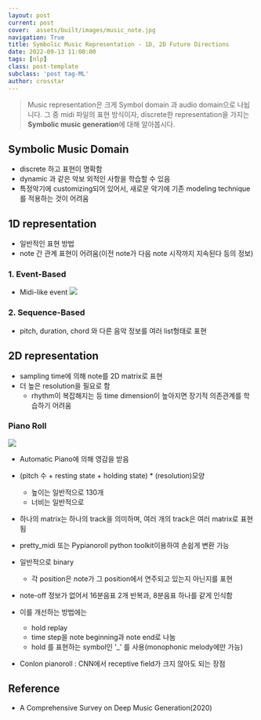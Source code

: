 ```yaml
---
layout: post
current: post
cover:  assets/built/images/music_note.jpg
navigation: True
title: Symbolic Music Representation - 1D, 2D Future Directions
date: 2022-09-13 11:00:00
tags: [nlp]
class: post-template
subclass: 'post tag-ML'
author: crosstar
---
```

> Music representation은 크게 Symbol domain 과 audio domain으로 나뉩니다. 그 중 midi 파일의 표현 방식이자, discrete한 representation을 가지는
> **Symbolic music generation**에 대해 알아봅시다. 

## Symbolic Music Domain
- discrete 하고 표현이 명확함
- dynamic 과 같은 악보 외적인 사항을 학습할 수 있음
- 특정악기에 customizing되어 있어서, 새로운 악기에 기존 modeling technique를 적용하는 것이 어려움

## 1D representation
- 일반적인 표현 방법
- note 간 관계 표현이 어려움(이전 note가 다음 note 시작까지 지속된다 등의 정보)

### 1. Event-Based
- Midi-like event
![](https://velog.velcdn.com/images/crosstar1228/post/063a5409-734b-4782-bde0-e7d71b66c7bb/image.png)

### 2. Sequence-Based
- pitch, duration, chord 와 다른 음악 정보를 여러 list형태로 표현


## 2D representation
- sampling time에 의해 note를 2D matrix로 표현
- 더 높은 resolution을 필요로 함
  - rhythm이 복잡해지는 등 time dimension이 높아지면 장기적 의존관계를 학습하기 어려움
### Piano Roll
![](https://velog.velcdn.com/images/crosstar1228/post/3856593a-eecb-410a-9ead-ff81f5893df4/image.png)


- Automatic Piano에 의해 영감을 받음
- (pitch 수 + resting state + holding state) * (resolution)모양
  - 높이는 일반적으로 130개
  - 너비는 일반적으로 
- 하나의 matrix는 하나의 track을 의미하며, 여러 개의 track은 여러 matrix로 표현됨
- pretty_midi 또는 Pypianoroll python toolkit이용하여 손쉽게 변환 가능
- 일반적으로 binary
  - 각 position은 note가 그 position에서 연주되고 있는지 아닌지를 표현


- note-off 정보가 없어서 16분음표 2개 반복과, 8분음표 하나를 같게 인식함
- 이를 개선하는 방법에는
  - hold replay
  - time step을 note beginning과 note end로 나눔
  - hold 를 표현하는 symbol인 '_' 를 사용(monophonic melody에만 가능)

- Conlon pianoroll : CNN에서 receptive field가 크지 않아도 되는 장점

## Reference
- A Comprehensive Survey on Deep Music Generation(2020)